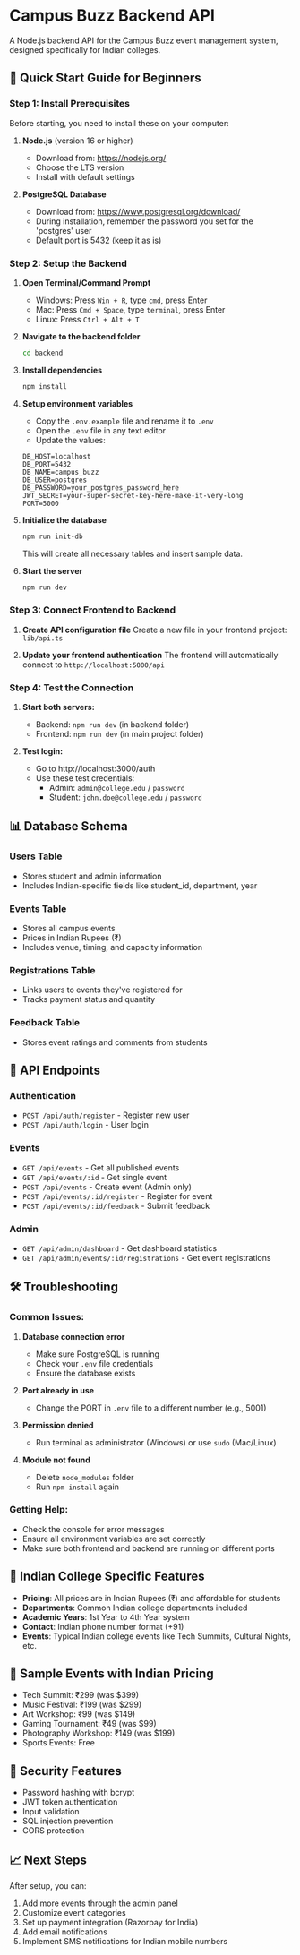 # Campus Buzz Backend API

A Node.js backend API for the Campus Buzz event management system, designed specifically for Indian colleges.

## 🚀 Quick Start Guide for Beginners

### Step 1: Install Prerequisites

Before starting, you need to install these on your computer:

1. **Node.js** (version 16 or higher)
   - Download from: https://nodejs.org/
   - Choose the LTS version
   - Install with default settings

2. **PostgreSQL Database**
   - Download from: https://www.postgresql.org/download/
   - During installation, remember the password you set for the 'postgres' user
   - Default port is 5432 (keep it as is)

### Step 2: Setup the Backend

1. **Open Terminal/Command Prompt**
   - Windows: Press `Win + R`, type `cmd`, press Enter
   - Mac: Press `Cmd + Space`, type `terminal`, press Enter
   - Linux: Press `Ctrl + Alt + T`

2. **Navigate to the backend folder**
   ```bash
   cd backend
   ```

3. **Install dependencies**
   ```bash
   npm install
   ```

4. **Setup environment variables**
   - Copy the `.env.example` file and rename it to `.env`
   - Open the `.env` file in any text editor
   - Update the values:
   ```
   DB_HOST=localhost
   DB_PORT=5432
   DB_NAME=campus_buzz
   DB_USER=postgres
   DB_PASSWORD=your_postgres_password_here
   JWT_SECRET=your-super-secret-key-here-make-it-very-long
   PORT=5000
   ```

5. **Initialize the database**
   ```bash
   npm run init-db
   ```
   This will create all necessary tables and insert sample data.

6. **Start the server**
   ```bash
   npm run dev
   ```

### Step 3: Connect Frontend to Backend

1. **Create API configuration file**
   Create a new file in your frontend project: `lib/api.ts`

2. **Update your frontend authentication**
   The frontend will automatically connect to `http://localhost:5000/api`

### Step 4: Test the Connection

1. **Start both servers:**
   - Backend: `npm run dev` (in backend folder)
   - Frontend: `npm run dev` (in main project folder)

2. **Test login:**
   - Go to http://localhost:3000/auth
   - Use these test credentials:
     - Admin: `admin@college.edu` / `password`
     - Student: `john.doe@college.edu` / `password`

## 📊 Database Schema

### Users Table
- Stores student and admin information
- Includes Indian-specific fields like student_id, department, year

### Events Table
- Stores all campus events
- Prices in Indian Rupees (₹)
- Includes venue, timing, and capacity information

### Registrations Table
- Links users to events they've registered for
- Tracks payment status and quantity

### Feedback Table
- Stores event ratings and comments from students

## 🔧 API Endpoints

### Authentication
- `POST /api/auth/register` - Register new user
- `POST /api/auth/login` - User login

### Events
- `GET /api/events` - Get all published events
- `GET /api/events/:id` - Get single event
- `POST /api/events` - Create event (Admin only)
- `POST /api/events/:id/register` - Register for event
- `POST /api/events/:id/feedback` - Submit feedback

### Admin
- `GET /api/admin/dashboard` - Get dashboard statistics
- `GET /api/admin/events/:id/registrations` - Get event registrations

## 🛠️ Troubleshooting

### Common Issues:

1. **Database connection error**
   - Make sure PostgreSQL is running
   - Check your `.env` file credentials
   - Ensure the database exists

2. **Port already in use**
   - Change the PORT in `.env` file to a different number (e.g., 5001)

3. **Permission denied**
   - Run terminal as administrator (Windows) or use `sudo` (Mac/Linux)

4. **Module not found**
   - Delete `node_modules` folder
   - Run `npm install` again

### Getting Help:
- Check the console for error messages
- Ensure all environment variables are set correctly
- Make sure both frontend and backend are running on different ports

## 🎯 Indian College Specific Features

- **Pricing**: All prices are in Indian Rupees (₹) and affordable for students
- **Departments**: Common Indian college departments included
- **Academic Years**: 1st Year to 4th Year system
- **Contact**: Indian phone number format (+91)
- **Events**: Typical Indian college events like Tech Summits, Cultural Nights, etc.

## 📱 Sample Events with Indian Pricing

- Tech Summit: ₹299 (was $399)
- Music Festival: ₹199 (was $299)  
- Art Workshop: ₹99 (was $149)
- Gaming Tournament: ₹49 (was $99)
- Photography Workshop: ₹149 (was $199)
- Sports Events: Free

## 🔐 Security Features

- Password hashing with bcrypt
- JWT token authentication
- Input validation
- SQL injection prevention
- CORS protection

## 📈 Next Steps

After setup, you can:
1. Add more events through the admin panel
2. Customize event categories
3. Set up payment integration (Razorpay for India)
4. Add email notifications
5. Implement SMS notifications for Indian mobile numbers